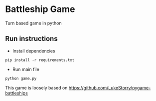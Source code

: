 # Battleship Game

Turn based game in python

## Run instructions
* Install dependencies
```
pip install -r requirements.txt
```
* Run main file
```
python game.py
```

This game is loosely based on https://github.com/LukeStorry/pygame-battleships